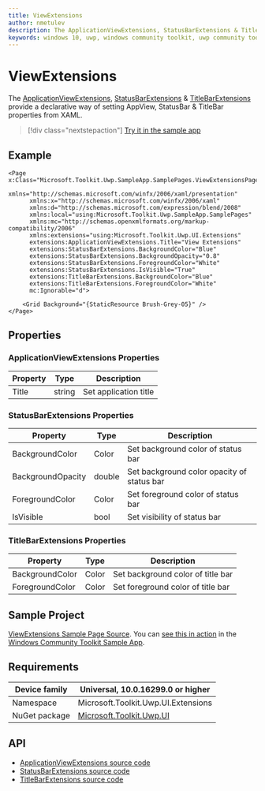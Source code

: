 ```yaml
---
title: ViewExtensions
author: nmetulev
description: The ApplicationViewExtensions, StatusBarExtensions & TitleBarExtensions provide a declarative way of setting AppView, StatusBar & TitleBar properties from XAML.
keywords: windows 10, uwp, windows community toolkit, uwp community toolkit, uwp toolkit, ViewExtensions, ApplicationViewExtensions, StatusBarExtensions, TitleBarExtensions, statusbar, titlebar, xaml
---
```


# ViewExtensions

The [ApplicationViewExtensions](https://docs.microsoft.com/dotnet/api/microsoft.toolkit.uwp.ui.extensions.applicationview), [StatusBarExtensions](https://docs.microsoft.com/dotnet/api/microsoft.toolkit.uwp.ui.extensions.statusbar) & [TitleBarExtensions](https://docs.microsoft.com/dotnet/api/microsoft.toolkit.uwp.ui.extensions.titlebar) provide a declarative way of setting AppView, StatusBar & TitleBar properties from XAML.

> [!div class="nextstepaction"]
> [Try it in the sample app](uwpct://Extensions?sample=ViewExtensions)

## Example

```xaml
<Page x:Class="Microsoft.Toolkit.Uwp.SampleApp.SamplePages.ViewExtensionsPage"
      xmlns="http://schemas.microsoft.com/winfx/2006/xaml/presentation"
      xmlns:x="http://schemas.microsoft.com/winfx/2006/xaml"
      xmlns:d="http://schemas.microsoft.com/expression/blend/2008"
      xmlns:local="using:Microsoft.Toolkit.Uwp.SampleApp.SamplePages"
      xmlns:mc="http://schemas.openxmlformats.org/markup-compatibility/2006"
      xmlns:extensions="using:Microsoft.Toolkit.Uwp.UI.Extensions"
      extensions:ApplicationViewExtensions.Title="View Extensions"
      extensions:StatusBarExtensions.BackgroundColor="Blue"
      extensions:StatusBarExtensions.BackgroundOpacity="0.8"
      extensions:StatusBarExtensions.ForegroundColor="White"
      extensions:StatusBarExtensions.IsVisible="True"
      extensions:TitleBarExtensions.BackgroundColor="Blue"
      extensions:TitleBarExtensions.ForegroundColor="White"
      mc:Ignorable="d">

    <Grid Background="{StaticResource Brush-Grey-05}" />
</Page>
```

## Properties

### ApplicationViewExtensions Properties

| Property | Type | Description |
| -- | -- | -- |
| Title | string | Set application title |

### StatusBarExtensions Properties

| Property | Type | Description |
| -- | -- | -- |
| BackgroundColor | Color | Set background color of status bar |
| BackgroundOpacity | double | Set background color opacity of status bar |
| ForegroundColor | Color | Set foreground color of status bar |
| IsVisible | bool | Set visibility of status bar |

### TitleBarExtensions Properties

| Property | Type | Description |
| -- | -- | -- |
| BackgroundColor | Color | Set background color of title bar |
| ForegroundColor | Color | Set foreground color of title bar |

## Sample Project

[ViewExtensions Sample Page Source](https://github.com/Microsoft/WindowsCommunityToolkit//tree/master/Microsoft.Toolkit.Uwp.SampleApp/SamplePages/ViewExtensions). You can [see this in action](uwpct://Extensions?sample=ViewExtensions) in the [Windows Community Toolkit Sample App](http://aka.ms/uwptoolkitapp).

## Requirements

| Device family | Universal, 10.0.16299.0 or higher |
| --- | --- |
| Namespace | Microsoft.Toolkit.Uwp.UI.Extensions |
| NuGet package | [Microsoft.Toolkit.Uwp.UI](https://www.nuget.org/packages/Microsoft.Toolkit.Uwp.UI/) |

## API

* [ApplicationViewExtensions source code](https://github.com/Microsoft/WindowsCommunityToolkit//blob/master/Microsoft.Toolkit.Uwp.UI/Extensions/ApplicationView/ApplicationViewExtensions.cs)
* [StatusBarExtensions source code](https://github.com/Microsoft/WindowsCommunityToolkit//blob/master/Microsoft.Toolkit.Uwp.UI/Extensions/StatusBar/StatusBarExtensions.cs)
* [TitleBarExtensions source code](https://github.com/Microsoft/WindowsCommunityToolkit//blob/master/Microsoft.Toolkit.Uwp.UI/Extensions/TitleBar/TitleBarExtensions.cs)
